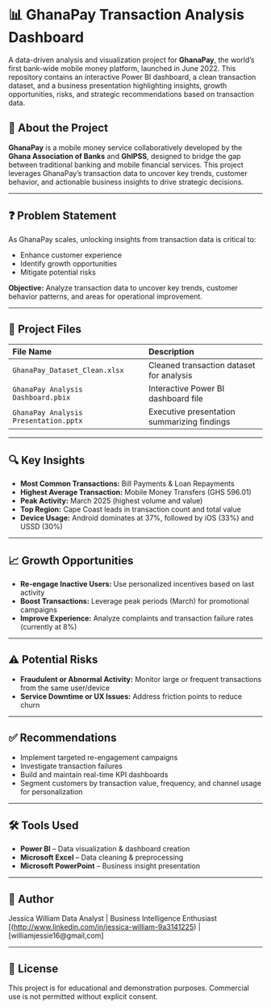 # 📊 GhanaPay Transaction Analysis Dashboard

A data-driven analysis and visualization project for **GhanaPay**, the world’s first bank-wide mobile money platform, launched in June 2022. This repository contains an interactive Power BI dashboard, a clean transaction dataset, and a business presentation highlighting insights, growth opportunities, risks, and strategic recommendations based on transaction data.

## 📖 About the Project

**GhanaPay** is a mobile money service collaboratively developed by the **Ghana Association of Banks** and **GhIPSS**, designed to bridge the gap between traditional banking and mobile financial services. This project leverages GhanaPay’s transaction data to uncover key trends, customer behavior, and actionable business insights to drive strategic decisions.

---

## ❓ Problem Statement

As GhanaPay scales, unlocking insights from transaction data is critical to:

* Enhance customer experience
* Identify growth opportunities
* Mitigate potential risks

**Objective:** Analyze transaction data to uncover key trends, customer behavior patterns, and areas for operational improvement.

---

## 📂 Project Files

| File Name                             | Description                                 |
| :------------------------------------ | :------------------------------------------ |
| `GhanaPay_Dataset_Clean.xlsx`         | Cleaned transaction dataset for analysis    |
| `GhanaPay Analysis Dashboard.pbix`    | Interactive Power BI dashboard file         |
| `GhanaPay Analysis Presentation.pptx` | Executive presentation summarizing findings |

---

## 🔍 Key Insights

* **Most Common Transactions:** Bill Payments & Loan Repayments
* **Highest Average Transaction:** Mobile Money Transfers (GHS 596.01)
* **Peak Activity:** March 2025 (highest volume and value)
* **Top Region:** Cape Coast leads in transaction count and total value
* **Device Usage:** Android dominates at 37%, followed by iOS (33%) and USSD (30%)

---

## 📈 Growth Opportunities

* **Re-engage Inactive Users:** Use personalized incentives based on last activity
* **Boost Transactions:** Leverage peak periods (March) for promotional campaigns
* **Improve Experience:** Analyze complaints and transaction failure rates (currently at 8%)

---

## ⚠️ Potential Risks

* **Fraudulent or Abnormal Activity:** Monitor large or frequent transactions from the same user/device
* **Service Downtime or UX Issues:** Address friction points to reduce churn

---

## ✅ Recommendations

* Implement targeted re-engagement campaigns
* Investigate transaction failures
* Build and maintain real-time KPI dashboards
* Segment customers by transaction value, frequency, and channel usage for personalization

---

## 🛠️ Tools Used

* **Power BI** – Data visualization & dashboard creation
* **Microsoft Excel** – Data cleaning & preprocessing
* **Microsoft PowerPoint** – Business insight presentation

---

## 👤 Author

Jessica William
Data Analyst | Business Intelligence Enthusiast
\[(http://www.linkedin.com/in/jessica-william-9a3141225) | \[williamjessie16@gmail,com]

---

## 📌 License

This project is for educational and demonstration purposes. Commercial use is not permitted without explicit consent.
